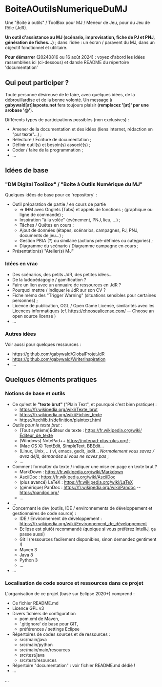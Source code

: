 # BoiteAOutilsNumeriqueDuMJ

Une "Boite à outils" / ToolBox pour MJ / Meneur de Jeu, pour du Jeu de Rôle (JdR). 

**Un outil d'assistance au MJ (scénario, improvisation, fiche de PJ et PNJ, génération de fiches...)** ; dans l'idée : un écran / paravent du MJ, dans un objectif fonctionnel et utilitaire. 

**Pour démarrer** (20240816 ou 16 août 2024) : voyez d'abord les idées rassemblées ici (ci-dessous) et dansle README du répertoire 'documentation'

## Qui peut participer ?

Toute personne désireuse de le faire, avec quelques idées, de la débrouillardise et de la bonne volonté. Un message à **gabywald[at]laposte.net** fera toujours plaisir (**remplacez '[at]' par une arobase '@'**). 

Différents types de participations possibles (non exclusives) : 
  * Amener de la documentation et des idées (liens internet, rédaction en "pur texte"...) ; 
  * Relecture / Écriture de documentation ; 
  * Définir outil(s) et besoin(s) associé(s) ; 
  * Coder / faire de la programmation ; 
  * ... 

## Idées de base

### "DM Digital ToolBox" / "Boite à Outils Numérique du MJ"

Quelques idées de base pour ce 'repository' : 

  * Outil préparation de partie / en cours de partie
    * => IHM avec Onglets (Tabs) et appels de fonctions ; (graphique ou ligne de commande) ; 
    * Inspiration "à la volée" (évènement, PNJ, lieu, ...) ; 
    * Tâches / Quêtes en cours ; 
    * Ajout de données (étapes, scénarios, campagnes, PJ, PNJ, documents de jeu...) ; 
    * Gestion PBtA (?) ou similaire (actions pré-définies ou catégories) ; 
    * Diagramme du scénario / Diagramme campagne en cours ; 
  * Présentation(s) "Atelier(s) MJ"

### Idées en vrac

  * Des scénarios, des petits JdR, des petites idées...
  * De la ludopédagogie / gamification ?
  * Faire un lien avec un annuaire de ressources en JdR ?
  * Pourquoi mettre / indiquer le JdR sur son CV ?
  * Fiche mémo des "Trigger Warning" (situations sensibles pour certaines personnes) ; 
  * Licence de publication, OGL / Open Game License, similarités avec les Licences informatiques (cf. https://choosealicense.com/ -- Choose an open source license )
  * ... 

### Autres idées

Voir aussi pour quelques ressources : 
  * https://github.com/gabywald/GlobalProjetJdR
  * https://github.com/gabywald/WriterInspiration
  * ... 

## Quelques éléments pratiques

### Notions de base et outils

  * Ce qu'est le **"texte brut"** ("Plain Text", et pourquoi c'est bien pratique) : 
    * https://fr.wikipedia.org/wiki/Texte_brut 
    * https://fr.wikipedia.org/wiki/Fichier_texte
    * https://techlib.fr/definition/plaintext.html
  * *Outils pour le texte brut* : 
    * (Tout système)Éditeur de texte : https://fr.wikipedia.org/wiki/Éditeur_de_texte
    * (Windows) NotePad++ https://notepad-plus-plus.org/ ; 
    * (Mac OS X) TextEdit, SimpleText, BBEdit... 
    * (Linux, Unix, ...) vi, emacs, gedit, jedit... *Normalement vous savez / avez déjà, demandez si vous ne savez pas* ; 
    * ...
  * Comment formatter du texte / indiquer une mise en page en texte brut ?
    * MarkDown : https://fr.wikipedia.org/wiki/Markdown
    * AsciiDoc : https://fr.wikipedia.org/wiki/AsciiDoc
    * (plus avancé) LaTeX : https://fr.wikipedia.org/wiki/LaTeX
    * (générique) PanDoc : https://fr.wikipedia.org/wiki/Pandoc -- https://pandoc.org/
    * ... 
  * ... 
  * Concernant le dev (outils, IDE / environnements de développement et gestionnaires de code source) : 
    * IDE / Environnement de développement : https://fr.wikipedia.org/wiki/Environnement_de_développement
    * Eclipse est plutôt recommandé (quoique si vous préférez IntelliJ, ça passe aussi)
    * Git ! (ressources facilement disponibles, sinon demandez gentiment !)
    * Maven 3
    * Java 8
    * Python 3
    * ... 
  * ... 

### Localisation de code source et ressources dans ce projet

L'organisation de ce projet (basé sur Eclipse 2020+) comprend : 
  * Ce fichier README.md
  * Licence GPL v3
  * Divers fichiers de configuration 
    - pom.xml de Maven, 
    - '.gitignore' de base pour GIT, 
    - préférences / settings Eclipse
  * Répertoires de codes sources et de ressources : 
    * src/main/java
    * src/main/python
    * src/main/main/resources
    * src/test/java
    * src/test/resources
  * Répertoire "documentation" : voir fichier README.md dédié !
  * ...

... 